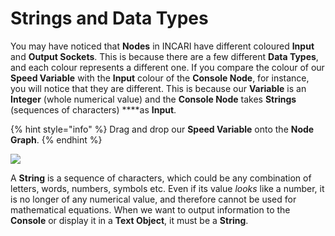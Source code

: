 # Strings and Data Types

You may have noticed that **Nodes** in INCARI have different coloured **Input** and **Output Sockets**. This is because there are a few different **Data Types**, and each colour represents a different one. If you compare the colour of our **Speed Variable** with the **Input** colour of the **Console Node**, for instance, you will notice that they are different. This is because our **Variable** is an **Integer** \(whole numerical value\) and the **Console Node** takes **Strings** \(sequences of characters\) ****as **Input**.

{% hint style="info" %}
Drag and drop our **Speed Variable** onto the **Node Graph**.
{% endhint %}

![](../../.gitbook/assets/addingspeedvariable%20%281%29.gif)

A **String** is a sequence of characters, which could be any combination of letters, words, numbers, symbols etc. Even if its value _looks_ like a number, it is no longer of any numerical value, and therefore cannot be used for mathematical equations. When we want to output information to the **Console** or display it in a **Text Object**, it must be a **String**.

